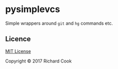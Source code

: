 # pysimplevcs

Simple wrappers around `git` and `hg` commands etc.

## Licence

[MIT License][licence]

Copyright &copy; 2017 Richard Cook

[licence]: LICENSE
